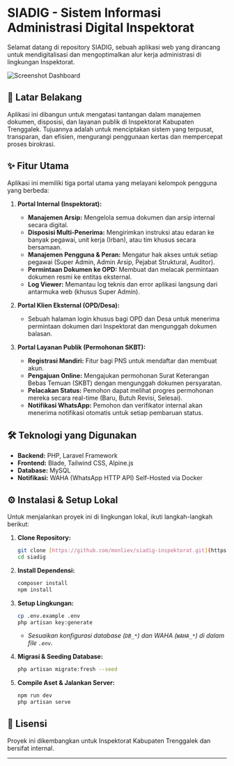 # SIADIG - Sistem Informasi Administrasi Digital Inspektorat

Selamat datang di repository SIADIG, sebuah aplikasi web yang dirancang untuk mendigitalisasi dan mengoptimalkan alur kerja administrasi di lingkungan Inspektorat.

![Screenshot Dashboard](https://i.ibb.co/wN4VLRJ5/image.png) 

## 🚀 Latar Belakang

Aplikasi ini dibangun untuk mengatasi tantangan dalam manajemen dokumen, disposisi, dan layanan publik di Inspektorat Kabupaten Trenggalek. Tujuannya adalah untuk menciptakan sistem yang terpusat, transparan, dan efisien, mengurangi penggunaan kertas dan mempercepat proses birokrasi.

## ✨ Fitur Utama

Aplikasi ini memiliki tiga portal utama yang melayani kelompok pengguna yang berbeda:

1.  **Portal Internal (Inspektorat):**
    * **Manajemen Arsip:** Mengelola semua dokumen dan arsip internal secara digital.
    * **Disposisi Multi-Penerima:** Mengirimkan instruksi atau edaran ke banyak pegawai, unit kerja (Irban), atau tim khusus secara bersamaan.
    * **Manajemen Pengguna & Peran:** Mengatur hak akses untuk setiap pegawai (Super Admin, Admin Arsip, Pejabat Struktural, Auditor).
    * **Permintaan Dokumen ke OPD:** Membuat dan melacak permintaan dokumen resmi ke entitas eksternal.
    * **Log Viewer:** Memantau log teknis dan error aplikasi langsung dari antarmuka web (khusus Super Admin).

2.  **Portal Klien Eksternal (OPD/Desa):**
    * Sebuah halaman login khusus bagi OPD dan Desa untuk menerima permintaan dokumen dari Inspektorat dan mengunggah dokumen balasan.

3.  **Portal Layanan Publik (Permohonan SKBT):**
    * **Registrasi Mandiri:** Fitur bagi PNS untuk mendaftar dan membuat akun.
    * **Pengajuan Online:** Mengajukan permohonan Surat Keterangan Bebas Temuan (SKBT) dengan mengunggah dokumen persyaratan.
    * **Pelacakan Status:** Pemohon dapat melihat progres permohonan mereka secara real-time (Baru, Butuh Revisi, Selesai).
    * **Notifikasi WhatsApp:** Pemohon dan verifikator internal akan menerima notifikasi otomatis untuk setiap pembaruan status.

## 🛠️ Teknologi yang Digunakan

* **Backend:** PHP, Laravel Framework
* **Frontend:** Blade, Tailwind CSS, Alpine.js
* **Database:** MySQL
* **Notifikasi:** WAHA (WhatsApp HTTP API) Self-Hosted via Docker

## ⚙️ Instalasi & Setup Lokal

Untuk menjalankan proyek ini di lingkungan lokal, ikuti langkah-langkah berikut:

1.  **Clone Repository:**
    ```bash
    git clone [https://github.com/monliev/siadig-inspektorat.git](https://github.com/monliev/siadig-inspektorat.git)
    cd siadig
    ```

2.  **Install Dependensi:**
    ```bash
    composer install
    npm install
    ```

3.  **Setup Lingkungan:**
    ```bash
    cp .env.example .env
    php artisan key:generate
    ```
    * *Sesuaikan konfigurasi database (`DB_*`) dan WAHA (`WAHA_*`) di dalam file `.env`.*

4.  **Migrasi & Seeding Database:**
    ```bash
    php artisan migrate:fresh --seed
    ```

5.  **Compile Aset & Jalankan Server:**
    ```bash
    npm run dev
    php artisan serve
    ```

## 📄 Lisensi

Proyek ini dikembangkan untuk Inspektorat Kabupaten Trenggalek dan bersifat internal.

---
